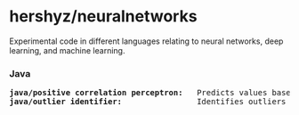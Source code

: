 <h1>hershyz/neuralnetworks</h1>
</p>Experimental code in different languages relating to neural networks, deep learning, and machine learning.</p>

<h3>Java</h3>
<pre>
<strong>java/positive correlation perceptron:</strong>   Predicts values based on existing input and output data with positive correlations.
<strong>java/outlier identifier:</strong>                Identifies outliers in input and output data, resulting in more accurate weight prediction.
</pre>
